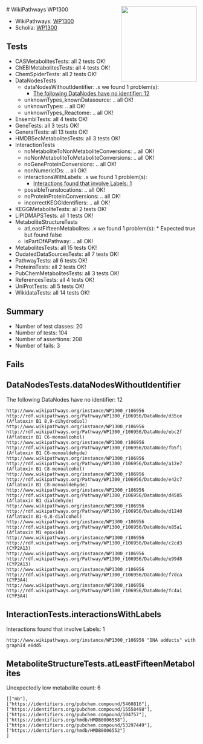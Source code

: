 <img style="float: right; width: 200px" src="https://upload.wikimedia.org/wikipedia/commons/thumb/8/83/Wplogo_with_text_500.png/640px-Wplogo_with_text_500.png" />
# WikiPathways WP1300

* WikiPathways: [WP1300](https://new.wikipathways.org/pathways/WP1300)
* Scholia: [WP1300](https://scholia.toolforge.org/wikipathways/WP1300)
## Tests
* CASMetabolitesTests: all 2 tests OK!
* ChEBIMetabolitesTests: all 4 tests OK!
* ChemSpiderTests: all 2 tests OK!
* DataNodesTests
    * dataNodesWithoutIdentifier: .x we found 1 problem(s):
        * [The following DataNodes have no identifier: 12](#8792c492)
    * unknownTypes_knownDatasource: .. all OK!
    * unknownTypes: .. all OK!
    * unknownTypes_Reactome: .. all OK!
* EnsemblTests: all 4 tests OK!
* GeneTests: all 3 tests OK!
* GeneralTests: all 13 tests OK!
* HMDBSecMetabolitesTests: all 3 tests OK!
* InteractionTests
    * noMetaboliteToNonMetaboliteConversions: .. all OK!
    * noNonMetaboliteToMetaboliteConversions: .. all OK!
    * noGeneProteinConversions: .. all OK!
    * nonNumericIDs: .. all OK!
    * interactionsWithLabels: .x we found 1 problem(s):
        * [Interactions found that involve Labels: 1](#630d2678)
    * possibleTranslocations: .. all OK!
    * noProteinProteinConversions: .. all OK!
    * incorrectKEGGIdentifiers: .. all OK!
* KEGGMetaboliteTests: all 2 tests OK!
* LIPIDMAPSTests: all 1 tests OK!
* MetaboliteStructureTests
    * atLeastFifteenMetabolites: .x we found 1 problem(s):
            * Expected true but found false
    * isPartOfAPathway: .. all OK!
* MetabolitesTests: all 15 tests OK!
* OudatedDataSourcesTests: all 7 tests OK!
* PathwayTests: all 6 tests OK!
* ProteinsTests: all 2 tests OK!
* PubChemMetabolitesTests: all 3 tests OK!
* ReferencesTests: all 4 tests OK!
* UniProtTests: all 5 tests OK!
* WikidataTests: all 14 tests OK!


## Summary

* Number of test classes: 20
* Number of tests: 104
* Number of assertions: 208
* Number of fails: 3

## Fails

<a name="8792c492" />

## DataNodesTests.dataNodesWithoutIdentifier

The following DataNodes have no identifier: 12
```
http://www.wikipathways.org/instance/WP1300_r106956 http://rdf.wikipathways.org/Pathway/WP1300_r106956/DataNode/d35ce (Aflatoxin B1 8,9-dihydrodiol)
http://www.wikipathways.org/instance/WP1300_r106956 http://rdf.wikipathways.org/Pathway/WP1300_r106956/DataNode/ebc2f (Aflatoxin B1 C6-monoalcohol)
http://www.wikipathways.org/instance/WP1300_r106956 http://rdf.wikipathways.org/Pathway/WP1300_r106956/DataNode/fb5f1 (Aflatoxin B1 C6-monoaldehyde)
http://www.wikipathways.org/instance/WP1300_r106956 http://rdf.wikipathways.org/Pathway/WP1300_r106956/DataNode/a12e7 (Aflatoxin B1 C8-monoalcohol)
http://www.wikipathways.org/instance/WP1300_r106956 http://rdf.wikipathways.org/Pathway/WP1300_r106956/DataNode/e42c7 (Aflatoxin B1 C8-monoaldehyde)
http://www.wikipathways.org/instance/WP1300_r106956 http://rdf.wikipathways.org/Pathway/WP1300_r106956/DataNode/d4505 (Aflatoxin B1 dialdehyde)
http://www.wikipathways.org/instance/WP1300_r106956 http://rdf.wikipathways.org/Pathway/WP1300_r106956/DataNode/d1240 (Aflatoxin B1-6,8-dialcohol)
http://www.wikipathways.org/instance/WP1300_r106956 http://rdf.wikipathways.org/Pathway/WP1300_r106956/DataNode/e85a1 (Aflatoxin M1 epoxide)
http://www.wikipathways.org/instance/WP1300_r106956 http://rdf.wikipathways.org/Pathway/WP1300_r106956/DataNode/c2cd3 (CYP2A13)
http://www.wikipathways.org/instance/WP1300_r106956 http://rdf.wikipathways.org/Pathway/WP1300_r106956/DataNode/e99d8 (CYP2A13)
http://www.wikipathways.org/instance/WP1300_r106956 http://rdf.wikipathways.org/Pathway/WP1300_r106956/DataNode/f7dca (CYP3A4)
http://www.wikipathways.org/instance/WP1300_r106956 http://rdf.wikipathways.org/Pathway/WP1300_r106956/DataNode/fc4a1 (CYP3A4)
```

<a name="630d2678" />

## InteractionTests.interactionsWithLabels

Interactions found that involve Labels: 1
```
http://www.wikipathways.org/instance/WP1300_r106956 "DNA adducts" with graphId e8dd5
```

<a name="6d429199" />

## MetaboliteStructureTests.atLeastFifteenMetabolites

Unexpectedly low metabolite count: 6

```
[["mb"],
["https://identifiers.org/pubchem.compound/5460816"],
["https://identifiers.org/pubchem.compound/15558498"],
["https://identifiers.org/pubchem.compound/104757"],
["https://identifiers.org/hmdb/HMDB0006558"],
["https://identifiers.org/pubchem.compound/53297449"],
["https://identifiers.org/hmdb/HMDB0006552"]
]
```

